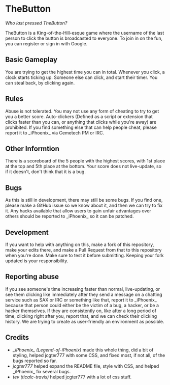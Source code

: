 # TheButton
_Who last pressed TheButton?_

TheButton is a King-of-the-Hill-esque game where the username of the last person to click the button is broadcasted to everyone. To join in on the fun, you can register or sign in with Google.

## Basic Gameplay
You are trying to get the highest time you can in total. Whenever you click, a clock starts ticking up. Someone else can click, and start their timer. You can steal back, by clicking again. 

## Rules
Abuse is not tolerated. You may not use any form of cheating to try to get you a better score. Auto-clickers (Defined as a script or extension that clicks faster than you can, or anything that clicks while you're away) are prohibited. If you find something else that can help people cheat, please report it to \_iPhoenix\_ via Cemetech PM or IRC. 

## Other Informtion
There is a scoreboard of the 5 people with the highest scores, with 1st place at the top and 5th place at the bottom. Your score does not live-update, so if it doesn't, don't think that it is a bug. 

## Bugs
As this is still in development, there may still be some bugs. If you find one, please make a GitHub issue so we know about it, and then we can try to fix it. Any hacks available that allow users to gain unfair advantages over others should be reported to \_iPhoenix\_ so it can be patched. 

## Development
If you want to help with anything on this, make a fork of this repository, make your edits there, and make a Pull Request from that to this repository when you're done. Make sure to test it before submitting. Keeping your fork updated is your responsibility. 

## Reporting abuse
If you see someone's time increasing faster than normal, live-updating, or see them clicking like immediately after they send a message on a chatting service such as SAX or IRC or something like that, report it to \_iPhoenix\_ because that person could either be the victim of a bug, a hacker, or be a hacker themselves. If they are consistently on, like after a long period of time, clicking right after you, report that, and we can check their clicking history. We are trying to create as user-friendly an environment as possible. 

## Credits
- *\_iPhoenix\_ (Legend-of-iPhoenix)* made this whole thing, did a bit of styling, helped jcgter777 with some CSS, and fixed most, if not all, of the bugs reported so far. 
- *jcgter777* helped expand the README file, style with CSS, and helped \_iPhoenix\_ fix several bugs.
- *tev (ticalc-travis)* helped jcgter777 with a lot of css stuff. 
